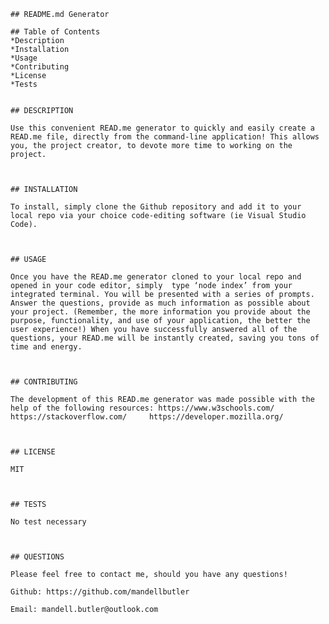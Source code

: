 
    ## README.md Generator
    
    ## Table of Contents
    *Description
    *Installation
    *Usage
    *Contributing
    *License
    *Tests

    
    ## DESCRIPTION
    
    Use this convenient READ.me generator to quickly and easily create a READ.me file, directly from the command-line application! This allows you, the project creator, to devote more time to working on the project.


    
    ## INSTALLATION
    
    To install, simply clone the Github repository and add it to your local repo via your choice code-editing software (ie Visual Studio Code). 


    
    ## USAGE
    
    Once you have the READ.me generator cloned to your local repo and opened in your code editor, simply  type ‘node index’ from your integrated terminal. You will be presented with a series of prompts. Answer the questions, provide as much information as possible about your project. (Remember, the more information you provide about the purpose, functionality, and use of your application, the better the user experience!) When you have successfully answered all of the questions, your READ.me will be instantly created, saving you tons of time and energy.


    
    ## CONTRIBUTING
    
    The development of this READ.me generator was made possible with the help of the following resources: https://www.w3schools.com/    https://stackoverflow.com/     https://developer.mozilla.org/


    
    ## LICENSE
    
    MIT


    
    ## TESTS
    
    No test necessary

    
    
    ## QUESTIONS

    Please feel free to contact me, should you have any questions!

    Github: https://github.com/mandellbutler

    Email: mandell.butler@outlook.com

    
